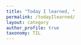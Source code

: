 ```yaml
---
title: "Today I learned, "
permalink: /todayIlearned/
layout: category
author_profile: true
taxonomy: TIL
---
```

